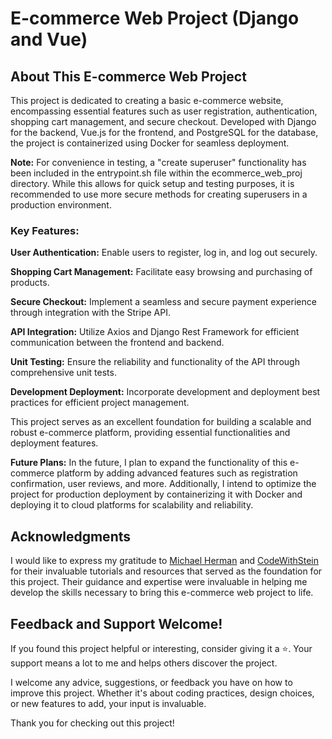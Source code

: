 # E-commerce Web Project (Django and Vue)

## About This E-commerce Web Project

This project is dedicated to creating a basic e-commerce website, encompassing essential features such as user registration, authentication, shopping cart management, and secure checkout. Developed with Django for the backend, Vue.js for the frontend, and PostgreSQL for the database, the project is containerized using Docker for seamless deployment.

**Note:** For convenience in testing, a "create superuser" functionality has been included in the entrypoint.sh file within the ecommerce_web_proj directory. While this allows for quick setup and testing purposes, it is recommended to use more secure methods for creating superusers in a production environment.

### Key Features:

**User Authentication:** Enable users to register, log in, and log out securely.

**Shopping Cart Management:** Facilitate easy browsing and purchasing of products.

**Secure Checkout:** Implement a seamless and secure payment experience through integration with the Stripe API.

**API Integration:** Utilize Axios and Django Rest Framework for efficient communication between the frontend and backend.

**Unit Testing:** Ensure the reliability and functionality of the API through comprehensive unit tests.

**Development Deployment:** Incorporate development and deployment best practices for efficient project management.

This project serves as an excellent foundation for building a scalable and robust e-commerce platform, providing essential functionalities and deployment features.

**Future Plans:**
In the future, I plan to expand the functionality of this e-commerce platform by adding advanced features such as registration confirmation, user reviews, and more. Additionally, I intend to optimize the project for production deployment by containerizing it with Docker and deploying it to cloud platforms for scalability and reliability.


## Acknowledgments

I would like to express my gratitude to [Michael Herman](https://testdriven.io/blog/dockerizing-django-with-postgres-gunicorn-and-nginx/#static-files) and [CodeWithStein](https://www.youtube.com/watch?v=Yg5zkd9nm6w&t=2s) for their invaluable tutorials and resources that served as the foundation for this project. Their guidance and expertise were invaluable in helping me develop the skills necessary to bring this e-commerce web project to life.



## Feedback and Support Welcome!

If you found this project helpful or interesting, consider giving it a ⭐️. Your support means a lot to me and helps others discover the project.

I welcome any advice, suggestions, or feedback you have on how to improve this project. Whether it's about coding practices, design choices, or new features to add, your input is invaluable.

Thank you for checking out this project!
